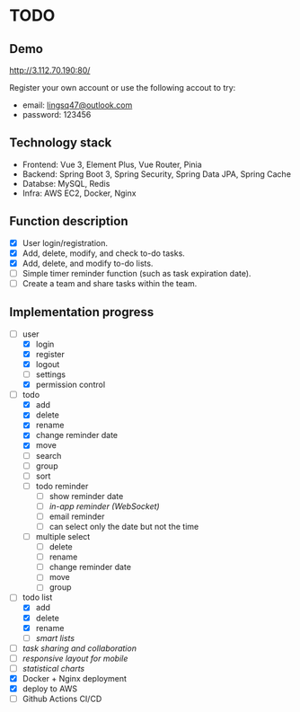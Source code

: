 # TODO

## Demo

http://3.112.70.190:80/

Register your own account or use the following accout to try: 
- email: lingsq47@outlook.com
- password: 123456

## Technology stack

- Frontend: Vue 3, Element Plus, Vue Router, Pinia
- Backend: Spring Boot 3, Spring Security, Spring Data JPA, Spring Cache 
- Databse: MySQL, Redis
- Infra: AWS EC2, Docker, Nginx

## Function description

- [x] User login/registration.
- [x] Add, delete, modify, and check to-do tasks.
- [x] Add, delete, and modify to-do lists.
- [ ] Simple timer reminder function (such as task expiration date).
- [ ] Create a team and share tasks within the team.

## Implementation progress

- [ ] user
  - [x] login
  - [x] register
  - [x] logout
  - [ ] settings
  - [x] permission control
- [ ] todo
  - [x] add
  - [x] delete
  - [x] rename
  - [x] change reminder date
  - [x] move
  - [ ] search
  - [ ] group
  - [ ] sort
  - [ ] todo reminder
    - [ ] show reminder date
    - [ ] _in-app reminder (WebSocket)_
    - [ ] email reminder
    - [ ] can select only the date but not the time
  - [ ] multiple select
    - [ ] delete
    - [ ] rename
    - [ ] change reminder date
    - [ ] move
    - [ ] group
- [ ] todo list
  - [x] add
  - [x] delete
  - [x] rename
  - [ ] _smart lists_
- [ ] _task sharing and collaboration_
- [ ] _responsive layout for mobile_
- [ ] _statistical charts_
- [x] Docker + Nginx deployment
- [x] deploy to AWS
- [ ] Github Actions CI/CD